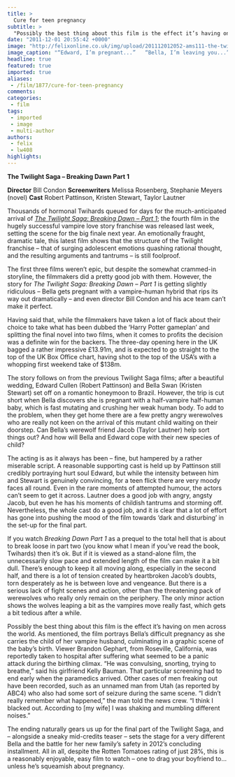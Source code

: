 ```yaml
---
title: >
  Cure for teen pregnancy
subtitle: >
  "Possibly the best thing about this film is the effect it’s having on men across the world."
date: "2011-12-01 20:55:42 +0000"
image: "http://felixonline.co.uk/img/upload/201112012052-ams111-the-twilight-saga-breaking-dawn-part-1-20110502003034631.jpg"
image_caption: "“Edward, I’m pregnant...”   “Bella, I’m leaving you...” "
headline: true
featured: true
imported: true
aliases:
 - /film/1877/cure-for-teen-pregnancy
comments:
categories:
 - film
tags:
 - imported
 - image
 - multi-author
authors:
 - felix
 - lw408
highlights:
---
```


__The Twilight Saga – Breaking Dawn Part 1__

__Director__ Bill Condon
__Screenwriters__ Melissa Rosenberg, Stephanie Meyers (novel)
__Cast__ Robert Pattinson, Kristen Stewart, Taylor Lautner

Thousands of hormonal Twihards queued for days for the much-anticipated arrival of _[The Twilight Saga: Breaking Dawn – Part 1](http://www.youtube.com/watch?v=PQNLfo-SOR4)_; the fourth film in the hugely successful vampire love story franchise was released last week, setting the scene for the big finale next year. An emotionally fraught, dramatic tale, this latest film shows that the structure of the Twilight franchise – that of surging adolescent emotions quashing rational thought, and the resulting arguments and tantrums – is still foolproof.

The first three films weren’t epic, but despite the somewhat crammed-in storyline, the filmmakers did a pretty good job with them. However, the story for _The Twilight Saga: Breaking Dawn – Part 1_ is getting slightly ridiculous – Bella gets pregnant with a vampire-human hybrid that rips its way out dramatically – and even director Bill Condon and his ace team can’t make it perfect.

Having said that, while the filmmakers have taken a lot of flack about their choice to take what has been dubbed the ‘Harry Potter gameplan’ and splitting the final novel into two films, when it comes to profits the decision was a definite win for the backers. The three-day opening here in the UK bagged a rather impressive £13.91m, and is expected to go straight to the top of the UK Box Office chart, having shot to the top of the USA’s with a whopping first weekend take of $138m.

The story follows on from the previous Twilight Saga films; after a beautiful wedding, Edward Cullen (Robert Pattinson) and Bella Swan (Kristen Stewart) set off on a romantic honeymoon to Brazil. However, the trip is cut short when Bella discovers she is pregnant with a half-vampire half-human baby, which is fast mutating and crushing her weak human body. To add to the problem, when they get home there are a few pretty angry werewolves who are really not keen on the arrival of this mutant child waiting on their doorstep. Can Bella’s werewolf friend Jacob (Taylor Lautner) help sort things out? And how will Bella and Edward cope with their new species of child?

The acting is as it always has been – fine, but hampered by a rather miserable script. A reasonable supporting cast is held up by Pattinson still credibly portraying hurt soul Edward, but while the intensity between him and Stewart is genuinely convincing, for a teen flick there are very moody faces all round. Even in the rare moments of attempted humour, the actors can’t seem to get it across. Lautner does a good job with angry, angsty Jacob, but even he has his moments of childish tantrums and storming off. Nevertheless, the whole cast do a good job, and it is clear that a lot of effort has gone into pushing the mood of the film towards ‘dark and disturbing’ in the set-up for the final part.

If you watch _Breaking Dawn Part 1_ as a prequel to the total hell that is about to break loose in part two (you know what I mean if you’ve read the book, Twihards) then it’s ok. But if it is viewed as a stand-alone film, the unnecessarily slow pace and extended length of the film can make it a bit dull. There’s enough to keep it all moving along, especially in the second half, and there is a lot of tension created by heartbroken Jacob’s doubts, torn desperately as he is between love and vengeance. But there is a serious lack of fight scenes and action, other than the threatening pack of werewolves who really only remain on the periphery. The only minor action shows the wolves leaping a bit as the vampires move really fast, which gets a bit tedious after a while.

Possibly the best thing about this film is the effect it’s having on men across the world. As mentioned, the film portrays Bella’s difficult pregnancy as she carries the child of her vampire husband, culminating in a graphic scene of the baby’s birth. Viewer Brandon Gephart, from Roseville, California, was reportedly taken to hospital after suffering what seemed to be a panic attack during the birthing climax. “He was convulsing, snorting, trying to breathe,” said his girlfriend Kelly Bauman. That particular screening had to end early when the paramedics arrived. Other cases of men freaking out have been recorded, such as an unnamed man from Utah (as reported by ABC4) who also had some sort of seizure during the same scene. “I didn’t really remember what happened,” the man told the news crew. “I think I blacked out. According to [my wife] I was shaking and mumbling different noises.”

The ending naturally gears us up for the final part of the Twilight Saga, and – alongside a sneaky mid-credits teaser – sets the stage for a very different Bella and the battle for her new family’s safety in 2012’s concluding installment. All in all, despite the Rotten Tomatoes rating of just 28%, this is a reasonably enjoyable, easy film to watch – one to drag your boyfriend to… unless he’s squeamish about pregnancy.
